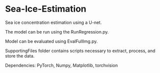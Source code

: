 # Sea-Ice-Estimation

Sea ice concentration estimation using a U-net. 


The model can be run using the RunRegression.py. 

Model can be evaluated using EvalFullImg.py.

SupportingFiles folder contains scripts necessary to extract, process, and store the data. 

Dependencies:
PyTorch, Numpy, Matplotlib, torchvision
